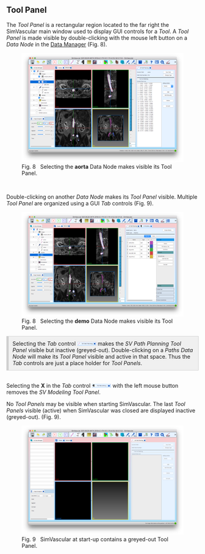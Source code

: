 
<h2 id="tool_panel"> Tool Panel </h2>

The <i>Tool Panel</i> is a rectangular region located to the far right the SimVascular main window used to display GUI controls 
for a <i> Tool</i>. A <i>Tool Panel</i> is made visible by double-clicking with the mouse left button on a <i>Data Node</i> in 
the <a href="#data_manager_interaction">Data Manager</a> (Fig. 8). 

<figure>
  <img class="svImg svImgMd"  src="documentation/quickguide/gui/images/tool-panel-paths.png">
  <figcaption class="svCaption"> Fig. 8 &nbsp Selecting the <b>aorta</b> Data Node makes visible its Tool Panel.</figcaption>
</figure>
<br>

Double-clicking on another <i>Data Node</i> makes its <i>Tool Panel</i> visible. Multiple <i>Tool Panel</i> are organized
using a GUI <i>Tab</i> controls (Fig. 9).

<figure>
  <img class="svImg svImgMd"  src="documentation/quickguide/gui/images/tool-panel-paths-models.png">
  <figcaption class="svCaption"> Fig. 8 &nbsp Selecting the <b>demo</b> Data Node makes visible its Tool Panel.</figcaption>
</figure>

<div style="background-color: #F0F0F0; padding: 10px; border: 1px solid #d0d0d0; border-left: 6px solid #d0d0d0">
Selecting the <i>Tab</i> control <img src="documentation/quickguide/gui/images/tool-panel-tab-1.png" width="50" height="10"> 
makes the <i>SV Path Planning</i> <i>Tool Panel</i> visible but inactive (greyed-out). Double-clicking on a <i>Paths</i> 
<i>Data Node</i> will make its <i>Tool Panel</i> visible and active in that space. Thus the <i>Tab</i> controls are just a
place holder for <i>Tool Panels</i>.
</div>
<br>

Selecting the <b>X</b> in the <i>Tab</i> control <img src="documentation/quickguide/gui/images/tool-panel-tab.png" width="50" height="10"> 
with the left mouse button removes the <i>SV Modeling</i> <i>Tool Panel</i>.

No <i>Tool Panels</i> may be visible when starting SimVascular. The last <i>Tool Panels</i> visible (active) when 
SimVascular was closed are displayed inactive (greyed-out). (Fig. 9).

<figure>
  <img class="svImg svImgMd"  src="documentation/quickguide/gui/images/tool-panel-ghosts.png">
  <figcaption class="svCaption"> Fig. 9 &nbsp SimVascular at start-up contains a greyed-out Tool Panel.</figcaption>
</figure>


